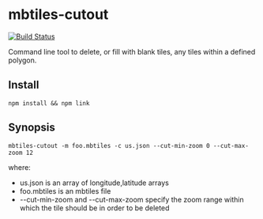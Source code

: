 # mbtiles-cutout

[![Build Status](https://travis-ci.org/mapbox/mbtiles-cutout.svg?branch=master)](https://travis-ci.org/mapbox/mbtiles-cutout)

Command line tool to delete, or fill with blank tiles, any tiles within a defined polygon.

## Install

`npm install && npm link`

## Synopsis

`mbtiles-cutout -m foo.mbtiles -c us.json --cut-min-zoom 0 --cut-max-zoom 12`

where:

- us.json is an array of longitude,latitude arrays
- foo.mbtiles is an mbtiles file
- --cut-min-zoom and --cut-max-zoom specify the zoom range within which the tile should be in order to be deleted
